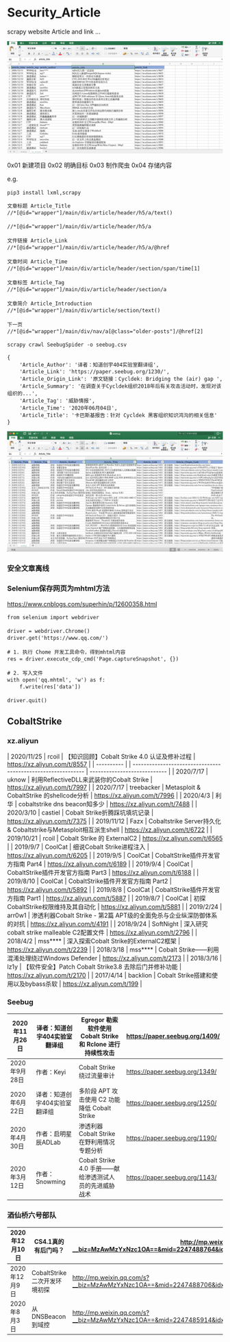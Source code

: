# Security_Article
scrapy website Article and link ...

![](./images/xz_aliyun.png)

0x01 新建项目
0x02 明确目标
0x03 制作爬虫
0x04 存储内容

e.g.

`pip3 install lxml,scrapy`

```
文章标题 Article_Title
//*[@id="wrapper"]/main/div/article/header/h5/a/text()

//*[@id="wrapper"]/main/div/article/header/h5/a

文件链接 Article_Link
//*[@id="wrapper"]/main/div/article/header/h5/a/@href

文章时间 Article_Time
//*[@id="wrapper"]/main/div/article/header/section/span/time[1]

文章标签 Article_Tag
//*[@id="wrapper"]/main/div/article/header/section/a

文章简介 Article_Introduction
//*[@id="wrapper"]/main/div/article/section/text()

下一页
//*[@id="wrapper"]/main/div/nav/a[@class="older-posts"]/@href[2]
```

`scrapy crawl SeebugSpider -o seebug.csv`

```
{
	'Article_Author': '译者：知道创宇404实验室翻译组',
	'Article_Link': 'https://paper.seebug.org/1230/',
	'Article_Origin_Link': '原文链接：Cycldek: Bridging the (air) gap ',
	'Article_Summary': '在调查关于Cycldek组织2018年后有关攻击活动时，发现对该组织的...',
	'Article_Tag': '威胁情报',
	'Article_Time': '2020年06月04日',
	'Article_Title': '卡巴斯基报告：针对 Cycldek 黑客组织知识鸿沟的相关信息'
}
```
![](./images/seebug.png)

### 安全文章离线

### Selenium保存网页为mhtml方法

https://www.cnblogs.com/superhin/p/12600358.html

```
from selenium import webdriver

driver = webdriver.Chrome()
driver.get('https://www.qq.com/')

# 1. 执行 Chome 开发工具命令，得到mhtml内容
res = driver.execute_cdp_cmd('Page.captureSnapshot', {})

# 2. 写入文件
with open('qq.mhtml', 'w') as f:
    f.write(res['data'])

driver.quit()
```

## CobaltStrike

### xz.aliyun

| 2020/11/25 | rcoil      | 【知识回顾】Cobalt Strike 4.0 认证及修补过程                 | https://xz.aliyun.com/t/8557 |
| ---------- |  | ------------------------------------------------------------ | ---------------------------- |
| 2020/7/17  | uknow      | 利用ReflectiveDLL来武装你的Cobalt Strike                     | https://xz.aliyun.com/t/7997 |
| 2020/7/17  | treebacker | Metasploit &  CobaltStrike 的shellcode分析                   | https://xz.aliyun.com/t/7996 |
| 2020/4/3   | 利华       | cobaltstrike dns beacon知多少                                | https://xz.aliyun.com/t/7488 |
| 2020/3/10  | castiel    | Cobalt Strike折腾踩坑填坑记录                                | https://xz.aliyun.com/t/7375 |
| 2019/11/12 | Fazx       | Cobaltstrike Server持久化 & Cobaltstrike与Metasploit相互派生shell | https://xz.aliyun.com/t/6722 |
| 2019/10/21 | rcoil      | Cobalt Strike 的 ExternalC2                                  | https://xz.aliyun.com/t/6565 |
| 2019/9/7   | CoolCat    | 细说Cobalt Strike进程注入                                    | https://xz.aliyun.com/t/6205 |
| 2019/9/5   | CoolCat    | CobaltStrike插件开发官方指南 Part4                           | https://xz.aliyun.com/t/6189 |
| 2019/9/4   | CoolCat    | CobaltStrike插件开发官方指南 Part3                           | https://xz.aliyun.com/t/6188 |
| 2019/8/10  | CoolCat    | CobaltStrike插件开发官方指南 Part2                           | https://xz.aliyun.com/t/5892 |
| 2019/8/8   | CoolCat    | CobaltStrike插件开发官方指南 Part1                           | https://xz.aliyun.com/t/5887 |
| 2019/8/7   | CoolCat    | 初探CobaltStrike权限维持及其自动化                           | https://xz.aliyun.com/t/5881 |
| 2019/2/24  | arr0w1     | 渗透利器Cobalt Strike - 第2篇 APT级的全面免杀与企业纵深防御体系的对抗 | https://xz.aliyun.com/t/4191 |
| 2018/9/24  | SoftNight  | 深入研究cobalt strike malleable C2配置文件                   | https://xz.aliyun.com/t/2796 |
| 2018/4/2   | mss****    | 深入探索Cobalt Strike的ExternalC2框架                        | https://xz.aliyun.com/t/2239 |
| 2018/3/18  | mss****    | Cobalt Strike——利用混淆处理绕过Windows Defender              | https://xz.aliyun.com/t/2173 |
| 2018/3/16  | lz1y       | 【软件安全】Patch Cobalt Strike3.8 去除后门并修补功能        | https://xz.aliyun.com/t/2170 |
| 2017/4/14  | backlion   | Cobalt Strike搭建和使用以及bybass杀软                        | https://xz.aliyun.com/t/199  |


### Seebug


| 2020年11月26日 | 译者：知道创宇404实验室翻译组 | Egregor 勒索软件使用 Cobalt Strike 和  Rclone 进行持续性攻击 | https://paper.seebug.org/1409/ |
| -------------- | ----------------------------- | ------------------------------------------------------------ | ------------------------------ |
| 2020年9月28日  | 作者：Keyi                    | Cobalt Strike 绕过流量审计                                   | https://paper.seebug.org/1349/ |
| 2020年6月22日  | 译者：知道创宇404实验室翻译组 | 多阶段 APT 攻击使用 C2 功能降低 Cobalt Strike                | https://paper.seebug.org/1250/ |
| 2020年4月30日  | 作者：启明星辰ADLab           | 渗透利器 Cobalt Strike 在野利用情况专题分析                  | https://paper.seebug.org/1190/ |
| 2020年3月12日  | 作者： Snowming               | Cobalt Strike 4.0 手册——献给渗透测试人员的先进威胁战术       | https://paper.seebug.org/1143/ |



### 酒仙桥六号部队

| 2020年12月10日 | CS4.1真的有后门吗？          | http://mp.weixin.qq.com/s?__biz=MzAwMzYxNzc1OA==&mid=2247488764&idx=1&sn=f22aa97f29bc1859abc99927cae8b8d4 |
| -------------- | ---------------------------- | ------------------------------------------------------------ |
| 2020年12月9日  | CobaltStrike二次开发环境初探 | http://mp.weixin.qq.com/s?__biz=MzAwMzYxNzc1OA==&mid=2247488706&idx=1&sn=83474fa317248dee4aef37444c50d154 |
| 2020年8月3日 | 从DNSBeacon到域控 | http://mp.weixin.qq.com/s?__biz=MzAwMzYxNzc1OA==&mid=2247485914&idx=1&sn=95a424874d8bbc656bb5a067198e4227 |





